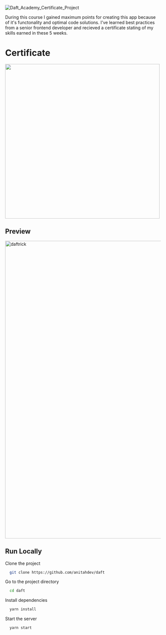 
![Daft_Academy_Certificate_Project](https://user-images.githubusercontent.com/95635795/184185188-35121a3e-ccbf-4f4f-a592-972dee8954c0.png)

During this course I gained maximum points for creating this app because of it's functonality and optimal code solutions. I've learned best practices from a senior frontend developer and recieved a certificate stating of my skills earned in these 5 weeks.

# Certificate
<img width = "500" src="https://user-images.githubusercontent.com/95635795/184085004-26029e29-8502-40d8-b2c9-13690a9fa6f7.jpg">

## Preview

<img width="963" alt="daftrick" src="https://user-images.githubusercontent.com/95635795/184185765-ea9a8dd7-9915-4873-b962-34eb06f1ba18.png">

## Run Locally

Clone the project

```bash
  git clone https://github.com/anitahdev/daft
```

Go to the project directory

```bash
  cd daft
```

Install dependencies

```bash
  yarn install
```

Start the server

```bash
  yarn start
```
